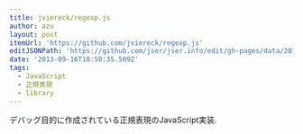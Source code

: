 ```yaml
---
title: jviereck/regexp.js
author: azu
layout: post
itemUrl: 'https://github.com/jviereck/regexp.js'
editJSONPath: 'https://github.com/jser/jser.info/edit/gh-pages/data/2013/09/index.json'
date: '2013-09-16T10:50:35.509Z'
tags:
  - JavaScript
  - 正規表現
  - library
---
```

デバッグ目的に作成されている正規表現のJavaScript実装.

